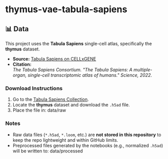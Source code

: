 # thymus-vae-tabula-sapiens
## 📊 Data

This project uses the **Tabula Sapiens** single-cell atlas, specifically the **thymus** dataset.

- **Source:** [Tabula Sapiens on CELLxGENE](https://cellxgene.cziscience.com/collections)  
- **Citation:**  
  *The Tabula Sapiens Consortium. "The Tabula Sapiens: A multiple-organ, single-cell transcriptomic atlas of humans." Science, 2022.*

### Download Instructions
1. Go to the [Tabula Sapiens Collection](https://cellxgene.cziscience.com/collections).
2. Locate the **thymus** dataset and download the `.h5ad` file.
3. Place the file in: data/raw 


### Notes
- Raw data files (`*.h5ad`, `*.loom`, etc.) are **not stored in this repository** to keep the repo lightweight and within GitHub limits.  
- Preprocessed files generated by the notebooks (e.g., normalized `.h5ad`) will be written to: data/processed 

